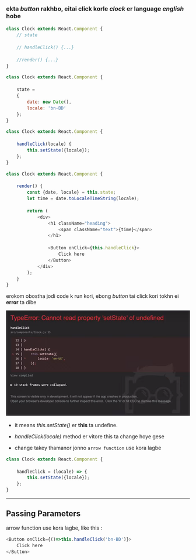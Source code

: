 ### ekta *button* rakhbo, eitai click korle *clock* er language *english* hobe


```js
class Clock extends React.Component {
    // state 
    
    // handleClick() {...}

    //render() {...}
}
```

```js
class Clock extends React.Component {
    
    state = 
    {
        date: new Date(),
        locale: 'bn-BD'
    };
}
```    

```js
class Clock extends React.Component {

    handleClick(locale) {
        this.setState({locale});
    };
}
```

```js
class Clock extends React.Component {

    render() {
        const {date, locale} = this.state;
        let time = date.toLocaleTimeString(locale);

        return (
            <div>
                <h1 className="heading">
                    <span className="text">{time}</span>
                </h1>

                <Button onClick={this.handleClick}>
                    Click here
                </Button>
            </div>
        );
    }
}
```

erokom obostha jodi code k run kori, ebong *button* tai click kori tokhn ei **error** ta dibe 

![8_1](ss/8_1.png)

- it means *this.setState()* er **this** ta undefine.

- *handleClick(locale)* method er vitore this ta change hoye gese

- change takey thamanor jonno `arrow function` use kora lagbe


```js
class Clock extends React.Component {

    handleClick = (locale) => {
        this.setState({locale});
    };
}
```

---

## Passing Parameters

arrow function use kora lagbe, like this :

```js
<Button onClick={()=>this.handleClick('bn-BD')}>
    Click here
</Button>
```



